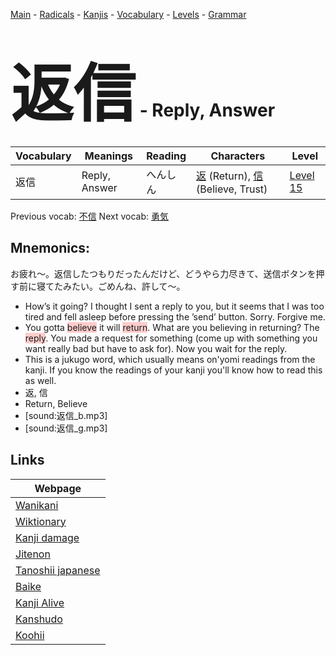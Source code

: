 <style> bigfont {font-size: 100px}</style>
[Main](../README.md) -
[Radicals](../radicals.md) -
[Kanjis](../kanjis.md) -
[Vocabulary](../vocabulary.md) -
[Levels](../levels.md) -
[Grammar](../grammar.md)
# <bigfont> 返信</bigfont> - Reply, Answer 

| Vocabulary | Meanings | Reading | Characters | Level |
| --- | --- | --- | --- | --- |
| 返信 | Reply, Answer | へんしん |  [返](../kanjis/返.md) (Return), [信](../kanjis/信.md) (Believe, Trust) | [Level 15](../levels/wk_level15.md) |

Previous vocab: [不信](不信.md) Next vocab: [勇気](勇気.md) 

## Mnemonics:
お疲れ〜。返信したつもりだったんだけど、どうやら力尽きて、送信ボタンを押す前に寝てたみたい。ごめんね、許して〜。
* How’s it going? I thought I sent a reply to you, but it seems that I was too tired and fell asleep before pressing the ’send’ button. Sorry. Forgive me.
* You gotta <span style="background-color:#ffcccb"> believe</span> it will <span style="background-color:#ffcccb"> return</span>. What are you believing in returning? The <span style="background-color:#ffcccb"> reply</span>. You made a request for something (come up with something you want really bad but have to ask for). Now you wait for the reply.
* This is a jukugo word, which usually means on'yomi readings from the kanji. If you know the readings of your kanji you'll know how to read this as well.
* 返, 信
* Return, Believe
* [sound:返信_b.mp3]
* [sound:返信_g.mp3]


## Links 

| Webpage |
| --- |
| [Wanikani          ](https://www.wanikani.com/kanji/返信) |
| [Wiktionary        ](https://en.wiktionary.org/wiki/返信) |
| [Kanji damage      ](http://www.kanjidamage.com/kanji/search?utf8=✓&q=返信) |
| [Jitenon           ](https://jitenon.com/kanji/返信) |
| [Tanoshii japanese ](https://www.tanoshiijapanese.com/dictionary/kanji.cfm?k=返信) |
| [Baike             ](https://baike.baidu.com/item/返信) |
| [Kanji Alive       ](https://app.kanjialive.com/返信) |
| [Kanshudo          ](https://www.kanshudo.com/searchmn?q=返信) |
| [Koohii            ](https://kanji.koohii.com/study/kanji/返信) |
